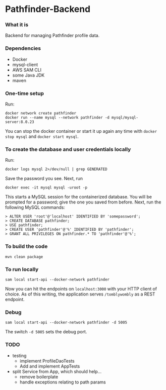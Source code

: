 # Pathfinder-Backend

### What it is
Backend for managing Pathfinder profile data.

### Dependencies
* Docker
* mysql-client
* AWS SAM CLI
* some Java JDK
* maven

### One-time setup
Run:

    docker network create pathfinder
    docker run --name mysql --network pathfinder -d mysql/mysql-server:8.0.23
   
You can stop the docker container or start it up again any time with `docker stop mysql` and `docker start mysql`.

### To create the database and user credentials locally
Run:

    docker logs mysql 2>/dev/null | grep GENERATED
    
Save the password you see. Next, run

    docker exec -it mysql mysql -uroot -p
    
This starts a MySQL session for the containerized database. You will be prompted for a password; give the one you saved from before.
Next, run the following MySQL commands:

    > ALTER USER 'root'@'localhost' IDENTIFIED BY 'somepassword';
    > CREATE DATABASE pathfinder;
    > USE pathfinder;
    > CREATE USER 'pathfinder'@'%' IDENTIFIED BY 'pathfinder';
    > GRANT ALL PRIVILEGES ON pathfinder.* TO 'pathfinder'@'%';

### To build the code
    mvn clean package

### To run locally
    sam local start-api --docker-network pathfinder

Now you can hit the endpoints on `localhost:3000` with your HTTP client of choice.
As of this writing, the application serves `/tomblywombly` as a REST endpoint.

### Debug
    sam local start-api --docker-network pathfinder -d 5005
    
The switch `-d 5005` sets the debug port.


### TODO
* testing
    * implement ProfileDaoTests
    * Add and implement AppTests
* split Service from App, which should help...
    * remove boilerplate
    * handle exceptions relating to path params